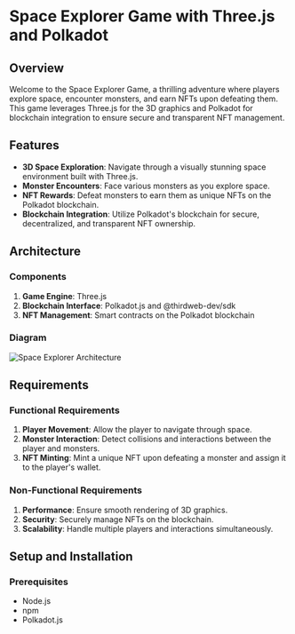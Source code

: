 # Space Explorer Game with Three.js and Polkadot

## Overview

Welcome to the Space Explorer Game, a thrilling adventure where players explore space, encounter monsters, and earn NFTs upon defeating them. This game leverages Three.js for the 3D graphics and Polkadot for blockchain integration to ensure secure and transparent NFT management.

## Features

- **3D Space Exploration**: Navigate through a visually stunning space environment built with Three.js.
- **Monster Encounters**: Face various monsters as you explore space.
- **NFT Rewards**: Defeat monsters to earn them as unique NFTs on the Polkadot blockchain.
- **Blockchain Integration**: Utilize Polkadot's blockchain for secure, decentralized, and transparent NFT ownership.

## Architecture

### Components

1. **Game Engine**: Three.js
2. **Blockchain Interface**: Polkadot.js and @thirdweb-dev/sdk
3. **NFT Management**: Smart contracts on the Polkadot blockchain

### Diagram

![Space Explorer Architecture](./diagrams/space_explorer_architecture.png)

## Requirements

### Functional Requirements

1. **Player Movement**: Allow the player to navigate through space.
2. **Monster Interaction**: Detect collisions and interactions between the player and monsters.
3. **NFT Minting**: Mint a unique NFT upon defeating a monster and assign it to the player's wallet.

### Non-Functional Requirements

1. **Performance**: Ensure smooth rendering of 3D graphics.
2. **Security**: Securely manage NFTs on the blockchain.
3. **Scalability**: Handle multiple players and interactions simultaneously.

## Setup and Installation

### Prerequisites

- Node.js
- npm
- Polkadot.js
